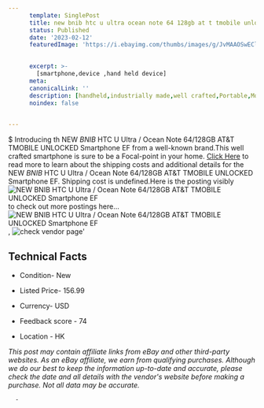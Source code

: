 ```yaml
---
      template: SinglePost
      title: new bnib htc u ultra ocean note 64 128gb at t tmobile unlocked smartphone ef
      status: Published
      date: '2023-02-12'
      featuredImage: 'https://i.ebayimg.com/thumbs/images/g/JvMAAOSwECljOQqc/s-l225.jpg'
       

      excerpt: >-
        [smartphone,device ,hand held device]
      meta:
      canonicalLink: ''
      description: [handheld,industrially made,well crafted,Portable,Mobile,Compact,Convenient,Lightweight,Maneuverable,Man-portable,Miniature,Carriable,Hand-held,Light,Holdable,Transportable,Mobile device,Pocket-sized,On-the-go,Wireless,Cordless,Compact size,Convenient size, smartphone,device ,hand held device]
      noindex: false
      

---
```

$
      Introducing th NEW *BNIB* HTC U Ultra / Ocean Note 64/128GB AT&T TMOBILE UNLOCKED Smartphone EF from a well-known brand.This well crafted smartphone is sure to be a Focal-point in your home. [Click Here](https://www.ebay.com/itm/195388791286?hash=item2d7e1459f6%3Ag%3AJvMAAOSwECljOQqc&mkevt=1&mkcid=1&mkrid=711-53200-19255-0&campid=%253CePNCampaignId%253E&customid=%253CreferenceId%253E&toolid=10049) to read more to learn about the shipping costs and additional details for the NEW *BNIB* HTC U Ultra / Ocean Note 64/128GB AT&T TMOBILE UNLOCKED Smartphone EF. Shipping cost is undefined.Here is the posting visibly ![NEW *BNIB* HTC U Ultra / Ocean Note 64/128GB AT&T TMOBILE UNLOCKED Smartphone EF](https://i.ebayimg.com/thumbs/images/g/JvMAAOSwECljOQqc/s-l225.jpg) to check out more postings here... ![NEW *BNIB* HTC U Ultra / Ocean Note 64/128GB AT&T TMOBILE UNLOCKED Smartphone EF](https://i.ebayimg.com/images/g/JvMAAOSwECljOQqc/s-l1200.jpg), ![check vendor page]()'

      

 ## Technical Facts 



     
      

 - Condition- New 


      

 - Listed Price- 156.99 


      

 - Currency- USD 


      

 - Feedback score - 74 


      

 - Location - HK 


      
      

 *_This post may contain affiliate links from eBay and other third-party websites. As an eBay affiliate, we earn from qualifying purchases. Although we do our best to keep the information up-to-date and accurate, please check the date and all details with the vendor's website before making a purchase. Not all data may be accurate._*




      -
